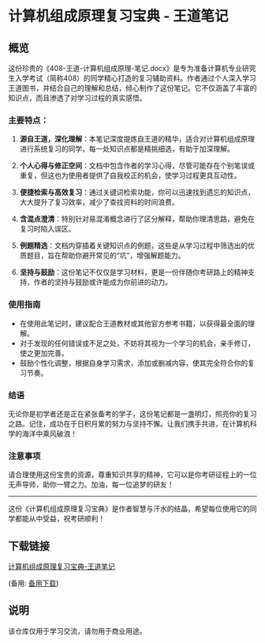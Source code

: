 # 计算机组成原理复习宝典 - 王道笔记

## 概览

这份珍贵的《408-王道-计算机组成原理-笔记.docx》是专为准备计算机专业研究生入学考试（简称408）的同学精心打造的复习辅助资料。作者通过个人深入学习王道图书，并结合自己的理解和总结，倾心制作了这份笔记。它不仅涵盖了丰富的知识点，而且渗透了对学习过程的真实感悟。

### 主要特点：

1. **源自王道，深化理解**：本笔记深度提炼自王道的精华，适合对计算机组成原理进行系统复习的同学，每一处知识点都是精挑细选，有助于加深理解。

2. **个人心得与修正空间**：文档中包含作者的学习心得，尽管可能存在个别笔误或重复，但这也为使用者提供了自我校正的机会，使学习过程更具互动性。

3. **便捷检索与高效复习**：通过关键词检索功能，你可以迅速找到遗忘的知识点，大大提升了复习效率，减少了查找资料的时间浪费。

4. **含混点澄清**：特别针对易混淆概念进行了区分解释，帮助你理清思路，避免在复习时陷入误区。

5. **例题精选**：文档内穿插着关键知识点的例题，这些是从学习过程中筛选出的优质题目，旨在帮助你避开常见的“坑”，增强解题能力。

6. **坚持与鼓励**：这份笔记不仅仅是学习材料，更是一份伴随你考研路上的精神支持，作者的坚持与鼓励或许能成为你前进的动力。

### 使用指南

- 在使用此笔记时，建议配合王道教材或其他官方参考书籍，以获得最全面的理解。
- 对于发现的任何错误或不足之处，不妨将其视为一个学习的机会，亲手修订，使之更加完善。
- 鼓励个性化调整，根据自身学习需求，添加或删减内容，使其完全符合你的复习节奏。

### 结语

无论你是初学者还是正在紧张备考的学子，这份笔记都是一盏明灯，照亮你的复习之路。记住，成功在于日积月累的努力与坚持不懈。让我们携手共进，在计算机科学的海洋中乘风破浪！

### 注意事项

请合理使用这份宝贵的资源，尊重知识共享的精神，它可以是你考研征程上的一位无声导师，助你一臂之力。加油，每一位追梦的研友！

--- 

这份《计算机组成原理复习宝典》是作者智慧与汗水的结晶，希望每位使用它的同学都能从中受益，祝考研顺利！

## 下载链接
[计算机组成原理复习宝典-王道笔记](https://pan.quark.cn/s/4c8303b01b35) 

(备用: [备用下载](https://pan.baidu.com/s/1LFLyvQ1eic2XBKlW3g58Sg?pwd=1234))

## 说明

该仓库仅用于学习交流，请勿用于商业用途。
